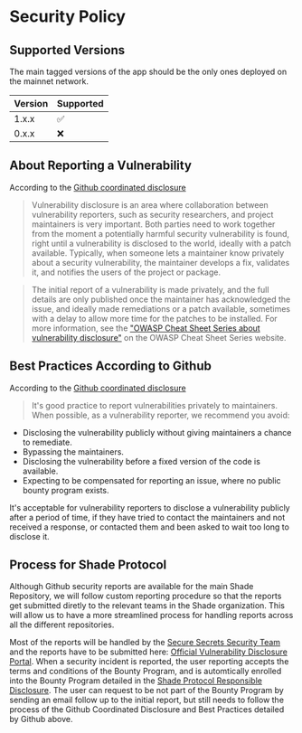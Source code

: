 # Security Policy

## Supported Versions

The main tagged versions of the app should be the only ones deployed on the mainnet network.

| Version | Supported          |
| ------- | ------------------ |
| 1.x.x   | :white_check_mark: |
| 0.x.x   | :x:                |

## About Reporting a Vulnerability

According to the [Github coordinated disclosure](https://docs.github.com/en/code-security/security-advisories/guidance-on-reporting-and-writing/about-coordinated-disclosure-of-security-vulnerabilities#about-disclosing-vulnerabilities-in-the-industry) 

> Vulnerability disclosure is an area where collaboration between vulnerability reporters, such as security researchers, and project maintainers is very important. Both parties need to work together from the moment a potentially harmful security vulnerability is found, right until a vulnerability is disclosed to the world, ideally with a patch available. Typically, when someone lets a maintainer know privately about a security vulnerability, the maintainer develops a fix, validates it, and notifies the users of the project or package.

> The initial report of a vulnerability is made privately, and the full details are only published once the maintainer has acknowledged the issue, and ideally made remediations or a patch available, sometimes with a delay to allow more time for the patches to be installed. For more information, see the ["OWASP Cheat Sheet Series about vulnerability disclosure"](https://cheatsheetseries.owasp.org/cheatsheets/Vulnerability_Disclosure_Cheat_Sheet.html#commercial-and-open-source-software) on the OWASP Cheat Sheet Series website.

## Best Practices According to Github

According to the [Github coordinated disclosure](https://docs.github.com/en/code-security/security-advisories/guidance-on-reporting-and-writing/about-coordinated-disclosure-of-security-vulnerabilities#best-practices-for-maintainers) 

> It's good practice to report vulnerabilities privately to maintainers. When possible, as a vulnerability reporter, we recommend you avoid:

- Disclosing the vulnerability publicly without giving maintainers a chance to remediate.
- Bypassing the maintainers.
- Disclosing the vulnerability before a fixed version of the code is available.
- Expecting to be compensated for reporting an issue, where no public bounty program exists.

It's acceptable for vulnerability reporters to disclose a vulnerability publicly after a period of time, if they have tried to contact the maintainers and not received a response, or contacted them and been asked to wait too long to disclose it.

## Process for Shade Protocol

Although Github security reports are available for the main Shade Repository, we will follow custom reporting procedure so that the reports get submitted diretly to the relevant teams in the Shade organization. This will allow us to have a more streamlined process for handling reports across all the different repositories.

Most of the reports will be handled by the [Secure Secrets Security Team](mailto:security@securesecrets.org) and the reports have to be submitted here: [Official Vulnerability Disclosure Portal](https://securesecrets.atlassian.net/servicedesk/customer/portal/3/group/11/create/37). When a security incident is reported, the user reporting accepts the terms and conditions of the Bounty Program, and is automtically enrolled into the Bounty Program detailed in the [Shade Protocol Responsible Disclosure](./Shade_Protocol_Resposible_Disclosure.md). The user can request to be not part of the Bounty Program by sending an email follow up to the initial report, but still needs to follow the process of the Github Coordinated Disclosure and Best Practices detailed by Github above.


